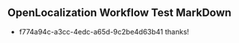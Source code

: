 ## OpenLocalization Workflow Test MarkDown
* f774a94c-a3cc-4edc-a65d-9c2be4d63b41 thanks!

<!--HONumber=Jul16_HO3-->



